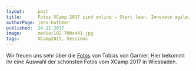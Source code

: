 ```yaml
---
layout:     post
title:      Fotos XCamp 2017 sind online – Start lean. Innovate agile. Barcamp für agiles Management.
authorPage: jens-bothmer
published:  24.11.2017
image:      media/102-700x441.jpg
tags:       XCamp2017, Sessions
---
```


Wir freuen uns sehr über die [Fotos](http://www.autentity.de/dld/xcamp/) von Tobias von Garnier. Hier bekommt ihr eine Auswahl der schönsten Fotos 
vom XCamp 2017 in Wiesbaden.
